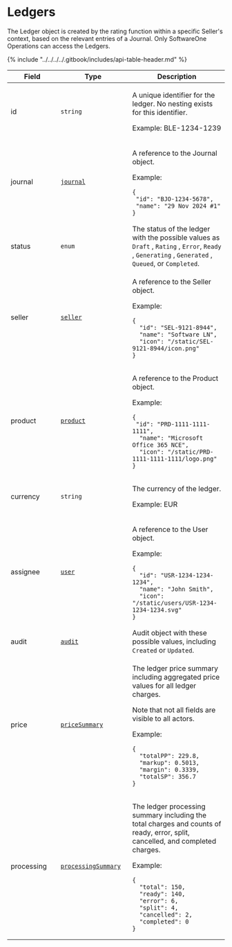 # Ledgers

The Ledger object is created by the rating function within a specific Seller's context, based on the relevant entries of a Journal. Only SoftwareOne Operations can access the Ledgers.

{% include "../../../../.gitbook/includes/api-table-header.md" %}

<table><thead><tr><th width="153">Field</th><th width="186">Type</th><th width="374">Description</th></tr></thead><tbody><tr><td>id</td><td><code>string</code></td><td><p>A unique identifier for the ledger. No nesting exists for this identifier.</p><p>Example: BLE-1234-1239</p></td></tr><tr><td>journal</td><td><a href="../journal/"><code>journal</code></a></td><td><p>A reference to the Journal object.</p><p>Example:</p><pre class="language-json" data-overflow="wrap" data-line-numbers data-full-width="true"><code class="lang-json">{
 "id": "BJO-1234-5678",
 "name": "29 Nov 2024 #1"
}
</code></pre></td></tr><tr><td>status</td><td><code>enum</code></td><td>The status of the ledger with the possible values as <code>Draft</code>, <code>Rating</code>, <code>Error</code>, <code>Ready</code>, <code>Generating</code>, <code>Generated</code> , <code>Queued</code>, or <code>Completed</code>.</td></tr><tr><td>seller</td><td><a href="../../accounts-api/seller/"><code>seller</code></a></td><td><p>A reference to the Seller object.</p><p>Example:</p><pre class="language-json" data-overflow="wrap" data-line-numbers data-full-width="true"><code class="lang-json">{
  "id": "SEL-9121-8944",
  "name": "Software LN",
  "icon": "/static/SEL-9121-8944/icon.png"
}
</code></pre></td></tr><tr><td>product</td><td><a href="../../catalog-api/product/"><code>product</code></a></td><td><p>A reference to the Product object.</p><p>Example:</p><pre class="language-json" data-overflow="wrap" data-line-numbers data-full-width="true"><code class="lang-json">{
 "id": "PRD-1111-1111-1111",
  "name": "Microsoft Office 365 NCE",
  "icon": "/static/PRD-1111-1111-1111/logo.png"
}
</code></pre></td></tr><tr><td>currency</td><td><code>string</code></td><td><p>The currency of the ledger.</p><p>Example: EUR</p></td></tr><tr><td>assignee</td><td><a href="../../accounts-api/users/"><code>user</code></a></td><td><p>A reference to the User object.</p><p>Example:</p><pre class="language-json" data-overflow="wrap" data-line-numbers data-full-width="true"><code class="lang-json">{
  "id": "USR-1234-1234-1234",
  "name": "John Smith",
  "icon": "/static/users/USR-1234-1234-1234.svg"
}
</code></pre></td></tr><tr><td>audit</td><td><a href="../../common-api-objects/audit.md"><code>audit</code></a></td><td>Audit object with these possible values, including <code>Created</code> or <code>Updated</code>.</td></tr><tr><td>price</td><td><a href="../journal/#pricesummary"><code>priceSummary</code></a></td><td><p>The ledger price summary including aggregated price values for all ledger charges.</p><p>Note that not all fields are visible to all actors.</p><p>Example:</p><pre class="language-json" data-overflow="wrap" data-line-numbers data-full-width="true"><code class="lang-json">{
  "totalPP": 229.8,
  "markup": 0.5013,
  "margin": 0.3339,  
  "totalSP": 356.7
}
</code></pre></td></tr><tr><td>processing</td><td><a href="../journal/#processingsummary"><code>processingSummary</code></a></td><td><p>The ledger processing summary including the total charges and counts of ready, error, split, cancelled, and completed charges.</p><p>Example:</p><pre class="language-json" data-overflow="wrap" data-line-numbers data-full-width="true"><code class="lang-json">{
  "total": 150,
  "ready": 140,
  "error": 6,
  "split": 4,
  "cancelled": 2,
  "completed": 0    
}
</code></pre></td></tr></tbody></table>
